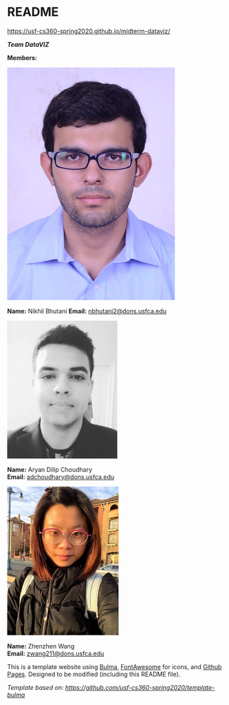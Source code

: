 # README

<https://usf-cs360-spring2020.github.io/midterm-dataviz/>

***Team DataVIZ***

**Members:**

![Profile Image](nikhil.jpg)

**Name:** Nikhil Bhutani
**Email:** <nbhutani2@dons.usfca.edu>


![Profile Image](Aryan.jpg)

**Name:** Aryan Dilip Choudhary  
**Email:** <adchoudhary@dons.usfca.edu>


![Profile Image](zhenzhen.jpeg)

**Name:** Zhenzhen Wang  
**Email:** <zwang211@dons.usfca.edu>



This is a template website using [Bulma](https://bulma.io/), [FontAwesome](https://origin.fontawesome.com/) for icons, and [Github Pages](). Designed to be modified (including this README file).

*Template based on: <https://github.com/usf-cs360-spring2020/template-bulma>*
